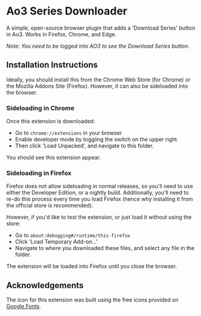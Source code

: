# Ao3 Series Downloader

A simple, open-source browser plugin that adds a 'Download Series' button in Ao3. Works in
Firefox, Chrome, and Edge.

*Note: You need to be logged into AO3 to see the Download Series button.*

## Installation Instructions
Ideally, you should install this from the Chrome Web Store (for Chrome) or the Mozilla Addons Site
(Firefox). However, it can also be sideloaded into the browser.

### Sideloading in Chrome
Once this extension is downloaded:
  - Go to `chrome://extensions` in your browser
  - Enable developer mode by toggling the switch on the upper right.
  - Then click 'Load Unpacked', and navigate to this folder. 
  
You should see this extension appear.

### Sideloading in Firefox
Firefox does not allow sideloading in normal releases, so you'll need to use either the Developer
Edition, or a nightly build. Additionally, you'll need to re-do this process every time you load
Firefox (hence why installing it from the official store is recommended). 

However, if you'd like to test the extension, or just load it without using the store:
  - Go to `about:debugging#/runtime/this-firefox`
  - Click 'Load Temporary Add-on...'
  - Navigate to where you downloaded these files, and select any file in the folder. 

The extension will be loaded into Firefox until you close the browser. 

## Acknowledgements
The icon for this extension was built using the free icons provided on [Google Fonts](https://fonts.google.com/icons).